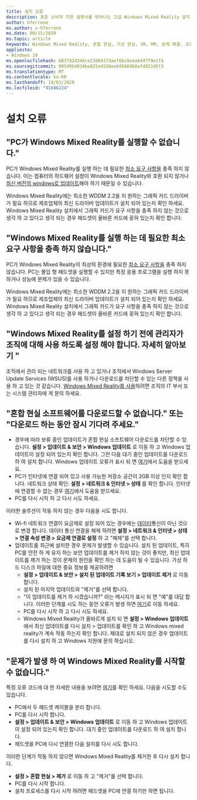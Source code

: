 ```yaml
---
title: 설치 오류
description: 표준 소비자 지원 설명서를 벗어나는 고급 Windows Mixed Reality 설치 오류 문제 해결
author: hferrone
ms.author: v-hferrone
ms.date: 09/15/2020
ms.topic: article
keywords: Windows Mixed Reality, 혼합 현실, 가상 현실, VR, MR, 문제 해결, 오류, 도움말, 지원, 설치
appliesto:
- Windows 10
ms.openlocfilehash: 6837824346ce2390437daef0bc8eeab447f9e1f4
ms.sourcegitcommit: 09599b4034be825e4536eeb9566968afd021d5f3
ms.translationtype: MT
ms.contentlocale: ko-KR
ms.lasthandoff: 10/03/2020
ms.locfileid: "91686224"
---
```

# <a name="installation-errors"></a>설치 오류

## <a name="your-pc-cant-run-windows-mixed-reality"></a>"PC가 Windows Mixed Reality를 실행할 수 없습니다."

PC가 Windows Mixed Reality를 실행 하는 데 필요한 [최소 요구 사항을](https://support.microsoft.com/en-us/help/4039260/windows-10-mixed-reality-pc-hardware-guidelines) 충족 하지 않습니다. 이는 컴퓨터의 하드웨어 설정이 Windows Mixed Reality와 호환 되지 않거나 [최신 버전의 windows로 업데이트](https://support.microsoft.com/en-us/help/12373/windows-update-faq)해야 하기 때문일 수 있습니다. 

Windows Mixed Reality에는 최소한 WDDM 2.2을 지 원하는 그래픽 카드 드라이버가 필요 하므로 제조업체의 최신 드라이버 업데이트가 설치 되어 있는지 확인 하세요. Windows Mixed Reality 설치에서 그래픽 카드가 요구 사항을 충족 하지 않는 것으로 생각 하 고 있다고 생각 되는 경우 헤드셋이 올바른 카드에 꽂혀 있는지 확인 합니다.

## <a name="youre-nearly-therethis-pc-doesnt-meet-the-minimum-requirements-needed-to-run-windows-mixed-reality"></a>"Windows Mixed Reality를 실행 하는 데 필요한 최소 요구 사항을 충족 하지 않습니다."

PC가 Windows Mixed Reality의 최상의 환경에 필요한 [최소 요구 사항을](https://support.microsoft.com/en-us/help/4039260/windows-10-mixed-reality-pc-hardware-guidelines) 충족 하지 않습니다. PC는 몰입 형 헤드셋을 실행할 수 있지만 특정 응용 프로그램을 실행 하지 못하거나 성능에 문제가 있을 수 있습니다.

Windows Mixed Reality에는 최소한 WDDM 2.2을 지 원하는 그래픽 카드 드라이버가 필요 하므로 제조업체의 최신 드라이버 업데이트가 설치 되어 있는지 확인 하세요. Windows Mixed Reality 설치에서 그래픽 카드가 요구 사항을 충족 하지 않는 것으로 생각 하 고 있다고 생각 되는 경우 헤드셋이 올바른 카드에 꽂혀 있는지 확인 합니다.

## <a name="before-we-can-set-up-windows-mixed-reality-your-administrator-will-need-to-enable-it-for-your-organization-learn-more"></a>"Windows Mixed Reality를 설정 하기 전에 관리자가 조직에 대해 사용 하도록 설정 해야 합니다. 자세히 알아보기 "

조직에서 관리 되는 네트워크를 사용 하 고 있거나 조직에서 Windows Server Update Services (WSUS)를 사용 하거나 다운로드를 차단할 수 있는 다른 정책을 사용 하 고 있는 것 같습니다. [Windows Mixed Reality를 사용](https://docs.microsoft.com/windows/application-management/manage-windows-mixed-reality#enable)하려면 조직의 IT 부서 또는 시스템 관리자에 게 문의 하세요.

## <a name="we-couldnt-download-the-mixed-reality-software-or-hang-tight-while-we-do-some-downloading"></a>"혼합 현실 소프트웨어를 다운로드할 수 없습니다." 또는 "다운로드 하는 동안 잠시 기다려 주세요."

* 경우에 따라 보류 중인 업데이트가 혼합 현실 소프트웨어 다운로드를 차단할 수 있습니다. **설정 > 업데이트 & 보안 > Windows 업데이트** 로 이동 하 고 Windows 업데이트이 설정 되어 있는지 확인 합니다. 그런 다음 대기 중인 업데이트를 다운로드 하 여 설치 합니다. Windows 업데이트 오류가 표시 되 면 [여기](https://support.microsoft.com/en-us/help/10164/fix-windows-update-errors)에서 도움을 받으세요.
* PC가 인터넷에 연결 되어 있고 사용 가능한 저장소 공간이 2GB 이상 인지 확인 합니다. 네트워크 상태 확인: **설정 > 네트워크 & 인터넷 > 상태** 를 확인 합니다. 인터넷에 연결할 수 없는 경우 [여기](https://support.microsoft.com/en-us/help/10741/windows-10-fix-network-connection-issues)에서 도움을 받으세요.  
* PC를 다시 시작 하 고 다시 시도 하세요. 

이러한 솔루션이 작동 하지 않는 경우 다음을 시도 합니다.
* Wi-fi 네트워크 연결이 요금제로 설정 되어 있는 경우에는 [데이터](https://support.microsoft.com/en-us/help/17452/windows-metered-internet-connections-faq)통신이 아닌 것으로 변경 합니다. 데이터 통신 연결을 해제 하려면 **설정 > 네트워크 & 인터넷 > 상태 > 연결 속성 변경 > 요금제 연결로 설정** 하 고 "해제"를 선택 합니다.  
* 업데이트를 최근에 설치한 경우 문제가 발생할 수 있습니다. 설치 된 업데이트, 특히 PC를 안전 하 게 유지 하는 보안 업데이트를 제거 하지 않는 것이 좋지만, 최신 업데이트를 제거 하는 것이 문제의 원인을 확인 하는 데 도움이 될 수 있습니다. 가상 하드 디스크 파일에 대한 중요 정보를 제공하려면 
    * **설정 > 업데이트 & 보안 > 설치 된 업데이트 기록 보기 > 업데이트 제거** 로 이동 합니다.
    * 설치 된 마지막 업데이트와 "제거"를 선택 합니다.
    * "이 업데이트를 제거 하 시겠습니까?" 라는 메시지가 표시 되 면 "예"를 대답 합니다. 이러한 단계를 시도 하는 동안 오류가 발생 하면 [여기](https://support.microsoft.com/en-us/help/10164/fix-windows-update-errors)로 이동 하세요. 
    * PC를 다시 시작 하 고 다시 시도 하세요. 
    * Windows Mixed Reality가 올바르게 설치 되 면 **설정 > Windows 업데이트** 에서 최신 업데이트를 다시 설치 > 업데이트를 확인 하 고 Windows mixed reality가 계속 작동 하는지 확인 합니다. 제대로 설치 되지 않은 경우 업데이트를 다시 설치 하 고 Windows 지원에 문의 하십시오. 

## <a name="something-went-wrong-and-we-couldnt-start-windows-mixed-reality"></a>"문제가 발생 하 여 Windows Mixed Reality를 시작할 수 없습니다."
특정 오류 코드에 대 한 자세한 내용을 보려면 [여기](error-codes.md)를 확인 하세요. 다음을 시도할 수도 있습니다.

* PC에서 두 헤드셋 케이블을 분리 합니다.
* PC를 다시 시작 합니다.
* **설정 > 업데이트 & 보안 > Windows 업데이트** 로 이동 하 고 Windows 업데이트이 설정 되어 있는지 확인 합니다. 대기 중인 업데이트를 다운로드 하 여 설치 합니다.
* 헤드셋을 PC에 다시 연결한 다음 설치를 다시 시도 합니다.

이러한 단계가 작동 하지 않으면 Windows Mixed Reality를 제거한 후 다시 설치 합니다.
* **설정 > 혼합 현실 > 제거** 로 이동 하 고 "제거"를 선택 합니다. 
* PC를 다시 시작 합니다. 
* 설치 프로세스를 다시 시작 하려면 헤드셋을 PC에 연결 하기만 하면 됩니다.
